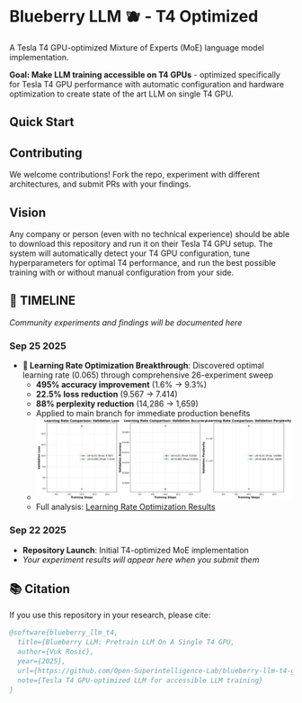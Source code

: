# Blueberry LLM 🫐 - T4 Optimized

A Tesla T4 GPU-optimized Mixture of Experts (MoE) language model implementation.

**Goal: Make LLM training accessible on T4 GPUs** - optimized specifically for Tesla T4 GPU performance with automatic configuration and hardware optimization to create state of the art LLM on single T4 GPU.

## Quick Start

## Contributing

We welcome contributions! Fork the repo, experiment with different architectures, and submit PRs with your findings.

## Vision

Any company or person (even with no technical experience) should be able to download this repository and run it on their Tesla T4 GPU setup. The system will automatically detect your T4 GPU configuration, tune hyperparameters for optimal T4 performance, and run the best possible training with or without manual configuration from your side.

## 📅 TIMELINE

*Community experiments and findings will be documented here*

### Sep 25 2025
- **🚀 Learning Rate Optimization Breakthrough**: Discovered optimal learning rate (0.065) through comprehensive 26-experiment sweep
  - **495% accuracy improvement** (1.6% → 9.3%)
  - **22.5% loss reduction** (9.567 → 7.414)
  - **88% perplexity reduction** (14,286 → 1,659)
  - Applied to main branch for immediate production benefits
  - ![Learning Rate Comparison](experiments/learning_rate_optimization/learning_rate_comparison_extended.png)
  - Full analysis: [Learning Rate Optimization Results](experiments/learning_rate_optimization/LEARNING_RATE_OPTIMIZATION_RESULTS.md)

### Sep 22 2025
- **Repository Launch**: Initial T4-optimized MoE implementation
- *Your experiment results will appear here when you submit them*

## 📚 Citation

If you use this repository in your research, please cite:

```bibtex
@software{blueberry_llm_t4,
  title={Blueberry LLM: Pretrain LLM On A Single T4 GPU,
  author={Vuk Rosić},
  year={2025},
  url={https://github.com/Open-Superintelligence-Lab/blueberry-llm-t4-gpu},
  note={Tesla T4 GPU-optimized LLM for accessible LLM training}
}
```
